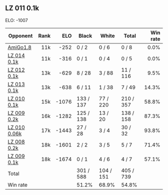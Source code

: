 ## LZ 011 0.1k ##

ELO: -1007

Opponent | Rank | ELO | Black | White | Total | Win rate
---------|-----:|----:|-------|-------|-------|-------:
[AmiGo1.8](AmiGo1.8.md) | 11k | -252 | 0 / 2 | 0 / 6 | 0 / 8 | 0.0%
[LZ 014 0.1k](LZ%20014%200.1k.md) | 11k | -316 | 0 / 1 | 0 / 4 | 0 / 5 | 0.0%
[LZ 012 0.1k](LZ%20012%200.1k.md) | 13k | -629 | 8 / 28 | 3 / 88 | 11 / 116 | 9.5%
[LZ 013 0.1k](LZ%20013%200.1k.md) | 13k | -638 | 6 / 11 | 1 / 38 | 7 / 49 | 14.3%
[LZ 010 0.1k](LZ%20010%200.1k.md) | 15k | -1076 | 133 / 137 | 77 / 220 | 210 / 357 | 58.8%
[LZ 009 0.2k](LZ%20009%200.2k.md) | 16k | -1282 | 125 / 138 | 13 / 20 | 138 / 158 | 87.3%
[LZ 010 0.06k](LZ%20010%200.06k.md) | 17k | -1443 | 27 / 28 | 3 / 4 | 30 / 32 | 93.8%
[LZ 008 0.2k](LZ%20008%200.2k.md) | 18k | -1601 | 2 / 2 | 3 / 5 | 5 / 7 | 71.4%
[LZ 009 0.1k](LZ%20009%200.1k.md) | 18k | -1674 | 0 / 1 | 4 / 6 | 4 / 7 | 57.1%
Total | | | 301 / 588 | 104 / 151 | 405 / 739 | 
Win rate| | | 51.2% | 68.9% | 54.8% | 
